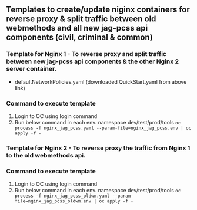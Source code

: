 ## Templates to create/update niginx containers for reverse proxy & split traffic between old webmethods and all new jag-pcss api components (civil, criminal & common)

### Template for Nginx 1 - To reverse proxy and split traffic between new jag-pcss api components & the other Nginx 2 server container.
* defaultNetworkPolicies.yaml (downloaded QuickStart.yaml from above link)


### Command to execute template
1) Login to OC using login command
2) Run below command in each env. namespace dev/test/prod/tools
   ``oc process -f nginx_jag_pcss.yaml --param-file=nginx_jag_pcss.env | oc apply -f -``

### Template for Nginx 2 - To reverse proxy the traffic from Nginx 1 to the old webmethods api.


### Command to execute template
1) Login to OC using login command
2) Run below command in each env. namespace dev/test/prod/tools
   ``oc process -f nginx_jag_pcss_oldwm.yaml --param-file=nginx_jag_pcss_oldwm.env | oc apply -f -``

